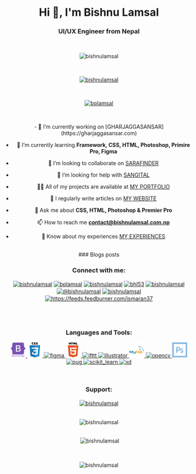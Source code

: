 <body align="center"><h1 align="center">Hi 👋, I'm Bishnu Lamsal</h1>
<h3 align="center">UI/UX Engineer from Nepal</h3>
<br>
<p align="center"> <img src="https://komarev.com/ghpvc/?username=bishnulamsal&label=Profile%20views&color=0e75b6&style=flat" alt="bishnulamsal" /> </p>

<br>
<p align="center"> <a href="https://github.com/ryo-ma/github-profile-trophy"><img src="https://github-profile-trophy.vercel.app/?username=bishnulamsal" alt="bishnulamsal" /></a> </p>
<br>
<p align="center"> <a href="https://twitter.com/bplamsal" target="blank"><img src="https://img.shields.io/twitter/follow/bplamsal?logo=twitter&style=for-the-badge" alt="bplamsal" /></a> </p>
<br>
  <p align="center">
- 🔭 I’m currently working on [GHARJAGGASANSAR](https://gharjaggasansar.com)

- 🌱 I’m currently learning **Framework, CSS, HTML, Photoshop, Primire Pro, Figma**

- 👯 I’m looking to collaborate on [SARAFINDER](https://sarafinder.com)

- 🤝 I’m looking for help with [SANGITAL](https://sangital.com.np)

- 👨‍💻 All of my projects are available at [MY PORTFOLIO](https://bishnulamsal.github.io/bishnulamsal/)

- 📝 I regularly write articles on [MY WEBSITE](https://bishnulamsal.com.np)

- 💬 Ask me about **CSS, HTML, Photoshop & Premier Pro**

- 📫 How to reach me **contact@bishnulamsal.com.np**

- 📄 Know about my experiences [MY EXPERIENCES](https://bishnulamsal.com.np)
    </p>
<br>
### Blogs posts
<!-- BLOG-POST-LIST:START -->
<!-- BLOG-POST-LIST:END -->
<br>
<h3 align="center">Connect with me:</h3>
<p align="center">
<a href="https://dev.to/bishnulamsal" target="blank"><img align="center" src="https://raw.githubusercontent.com/rahuldkjain/github-profile-readme-generator/master/src/images/icons/Social/devto.svg" alt="bishnulamsal" height="30" width="40" /></a>
<a href="https://twitter.com/bplamsal" target="blank"><img align="center" src="https://raw.githubusercontent.com/rahuldkjain/github-profile-readme-generator/master/src/images/icons/Social/twitter.svg" alt="bplamsal" height="30" width="40" /></a>
<a href="https://linkedin.com/in/bishnulamsal" target="blank"><img align="center" src="https://raw.githubusercontent.com/rahuldkjain/github-profile-readme-generator/master/src/images/icons/Social/linked-in-alt.svg" alt="bishnulamsal" height="30" width="40" /></a>
<a href="https://fb.com/bhl53" target="blank"><img align="center" src="https://raw.githubusercontent.com/rahuldkjain/github-profile-readme-generator/master/src/images/icons/Social/facebook.svg" alt="bhl53" height="30" width="40" /></a>
<a href="https://instagram.com/bishnulamsal" target="blank"><img align="center" src="https://raw.githubusercontent.com/rahuldkjain/github-profile-readme-generator/master/src/images/icons/Social/instagram.svg" alt="bishnulamsal" height="30" width="40" /></a>
<a href="https://medium.com/@bishnulamsal" target="blank"><img align="center" src="https://raw.githubusercontent.com/rahuldkjain/github-profile-readme-generator/master/src/images/icons/Social/medium.svg" alt="@bishnulamsal" height="30" width="40" /></a>
<a href="https://www.youtube.com/c/bishnulamsal" target="blank"><img align="center" src="https://raw.githubusercontent.com/rahuldkjain/github-profile-readme-generator/master/src/images/icons/Social/youtube.svg" alt="bishnulamsal" height="30" width="40" /></a>
<a href="https://feeds.feedburner.com/ismaran37" target="blank"><img align="center" src="https://raw.githubusercontent.com/rahuldkjain/github-profile-readme-generator/master/src/images/icons/Social/rss.svg" alt="https://feeds.feedburner.com/ismaran37" height="30" width="40" /></a>
</p><br>
<br>
<h3 align="center">Languages and Tools:</h3>
<p align="center"> <a href="https://getbootstrap.com" target="_blank" rel="noreferrer"> <img src="https://raw.githubusercontent.com/devicons/devicon/master/icons/bootstrap/bootstrap-plain-wordmark.svg" alt="bootstrap" width="40" height="40"/> </a> <a href="https://www.w3schools.com/css/" target="_blank" rel="noreferrer"> <img src="https://raw.githubusercontent.com/devicons/devicon/master/icons/css3/css3-original-wordmark.svg" alt="css3" width="40" height="40"/> </a> <a href="https://www.figma.com/" target="_blank" rel="noreferrer"> <img src="https://www.vectorlogo.zone/logos/figma/figma-icon.svg" alt="figma" width="40" height="40"/> </a> <a href="https://www.w3.org/html/" target="_blank" rel="noreferrer"> <img src="https://raw.githubusercontent.com/devicons/devicon/master/icons/html5/html5-original-wordmark.svg" alt="html5" width="40" height="40"/> </a> <a href="https://ifttt.com/" target="_blank" rel="noreferrer"> <img src="https://www.vectorlogo.zone/logos/ifttt/ifttt-ar21.svg" alt="ifttt" width="40" height="40"/> </a> <a href="https://www.adobe.com/in/products/illustrator.html" target="_blank" rel="noreferrer"> <img src="https://www.vectorlogo.zone/logos/adobe_illustrator/adobe_illustrator-icon.svg" alt="illustrator" width="40" height="40"/> </a> <a href="https://www.mysql.com/" target="_blank" rel="noreferrer"> <img src="https://raw.githubusercontent.com/devicons/devicon/master/icons/mysql/mysql-original-wordmark.svg" alt="mysql" width="40" height="40"/> </a> <a href="https://opencv.org/" target="_blank" rel="noreferrer"> <img src="https://www.vectorlogo.zone/logos/opencv/opencv-icon.svg" alt="opencv" width="40" height="40"/> </a> <a href="https://www.photoshop.com/en" target="_blank" rel="noreferrer"> <img src="https://raw.githubusercontent.com/devicons/devicon/master/icons/photoshop/photoshop-line.svg" alt="photoshop" width="40" height="40"/> </a> <a href="https://pugjs.org" target="_blank" rel="noreferrer"> <img src="https://cdn.worldvectorlogo.com/logos/pug.svg" alt="pug" width="40" height="40"/> </a> <a href="https://scikit-learn.org/" target="_blank" rel="noreferrer"> <img src="https://upload.wikimedia.org/wikipedia/commons/0/05/Scikit_learn_logo_small.svg" alt="scikit_learn" width="40" height="40"/> </a> <a href="https://www.adobe.com/products/xd.html" target="_blank" rel="noreferrer"> <img src="https://cdn.worldvectorlogo.com/logos/adobe-xd.svg" alt="xd" width="40" height="40"/> </a> </p>
<br>
<h3 align="center">Support:</h3>
<p align="center"><a href="https://www.buymeacoffee.com/bishnulamsal"> <img align="center" src="https://cdn.buymeacoffee.com/buttons/v2/default-yellow.png" height="50" width="210" alt="bishnulamsal" /></a></p>
<br/>
<palign="center"><img align="center" src="https://github-readme-stats.vercel.app/api/top-langs?username=bishnulamsal&show_icons=true&locale=en&layout=compact" alt="bishnulamsal" /></p>
<br/>
<palign="center">&nbsp;<img align="center" src="https://github-readme-stats.vercel.app/api?username=bishnulamsal&show_icons=true&locale=en" alt="bishnulamsal" /></p>
<br/>

<p align="center"><img align="center" src="https://github-readme-streak-stats.herokuapp.com/?user=bishnulamsal&" alt="bishnulamsal" /></p>
</body>
